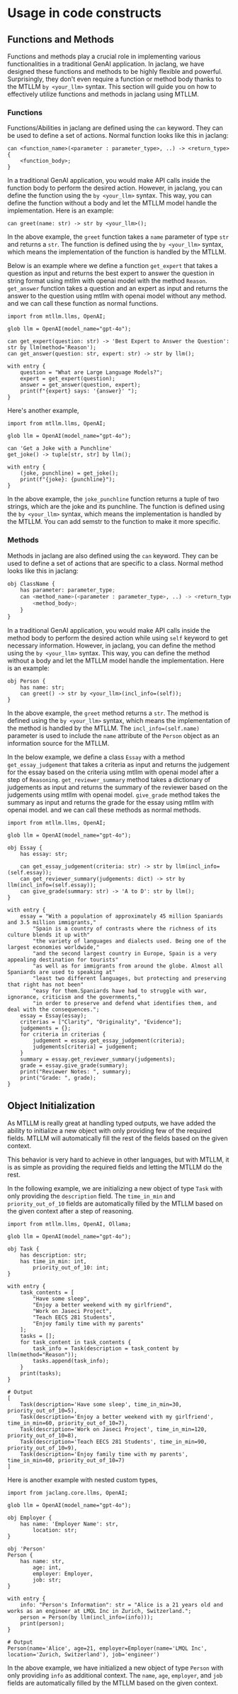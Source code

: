 # Usage in code constructs

<!-- - Functions/ Aboilities
- Object Methods
- Object Initialization -->

## Functions and Methods

Functions and methods play a crucial role in implementing various functionalities in a traditional GenAI application. In jaclang, we have designed these functions and methods to be highly flexible and powerful. Surprisingly, they don't even require a function or method body thanks to the MTLLM `by <your_llm>` syntax. This section will guide you on how to effectively utilize functions and methods in jaclang using MTLLM.

### Functions

Functions/Abilities in jaclang are defined using the `can` keyword. They can be used to define a set of actions. Normal function looks like this in jaclang:

```jac
can <function_name>(<parameter : parameter_type>, ..) -> <return_type> {
    <function_body>;
}
```

In a traditional GenAI application, you would make API calls inside the function body to perform the desired action. However, in jaclang, you can define the function using the `by <your_llm>` syntax. This way, you can define the function without a body and let the MTLLM model handle the implementation. Here is an example:

```jac
can greet(name: str) -> str by <your_llm>();
```

In the above example, the `greet` function takes a `name` parameter of type `str` and returns a `str`. The function is defined using the `by <your_llm>` syntax, which means the implementation of the function is handled by the MTLLM.

Below is an example where we define a function `get_expert` that takes a question as input and returns the best expert to answer the question in string format using mtllm with openai model with the method `Reason`. `get_answer` function takes a question and an expert as input and returns the answer to the question using mtllm with openai model without any method. and we can call these function as normal functions.

```jac
import from mtllm.llms, OpenAI;

glob llm = OpenAI(model_name="gpt-4o");

can get_expert(question: str) -> 'Best Expert to Answer the Question': str by llm(method='Reason');
can get_answer(question: str, expert: str) -> str by llm();

with entry {
    question = "What are Large Language Models?";
    expert = get_expert(question);
    answer = get_answer(question, expert);
    print(f"{expert} says: '{answer}' ");
}
```

Here's another example,

```jac
import from mtllm.llms, OpenAI;

glob llm = OpenAI(model_name="gpt-4o");

can 'Get a Joke with a Punchline'
get_joke() -> tuple[str, str] by llm();

with entry {
    (joke, punchline) = get_joke();
    print(f"{joke}: {punchline}");
}
```

In the above example, the `joke_punchline` function returns a tuple of two strings, which are the joke and its punchline. The function is defined using the `by <your_llm>` syntax, which means the implementation is handled by the MTLLM. You can add semstr to the function to make it more specific.


### Methods

Methods in jaclang are also defined using the `can` keyword. They can be used to define a set of actions that are specific to a class. Normal method looks like this in jaclang:

```python
obj ClassName {
    has parameter: parameter_type;
    can <method_name>(<parameter : parameter_type>, ..) -> <return_type> {
        <method_body>;
    }
}
```

In a traditional GenAI application, you would make API calls inside the method body to perform the desired action while using `self` keyword to get necessary information. However, in jaclang, you can define the method using the `by <your_llm>` syntax. This way, you can define the method without a body and let the MTLLM model handle the implementation. Here is an example:

```jac
obj Person {
    has name: str;
    can greet() -> str by <your_llm>(incl_info=(self));
}
```

In the above example, the `greet` method returns a `str`. The method is defined using the `by <your_llm>` syntax, which means the implementation of the method is handled by the MTLLM. The `incl_info=(self.name)` parameter is used to include the `name` attribute of the `Person` object as an information source for the MTLLM.

In the below example, we define a class `Essay` with a method `get_essay_judgement` that takes a criteria as input and returns the judgement for the essay based on the criteria using mtllm with openai model after a step of `Reasoning`. `get_reviewer_summary` method takes a dictionary of judgements as input and returns the summary of the reviewer based on the judgements using mtllm with openai model. `give_grade` method takes the summary as input and returns the grade for the essay using mtllm with openai model. and we can call these methods as normal methods.

```jac
import from mtllm.llms, OpenAI;

glob llm = OpenAI(model_name="gpt-4o");

obj Essay {
    has essay: str;

    can get_essay_judgement(criteria: str) -> str by llm(incl_info=(self.essay));
    can get_reviewer_summary(judgements: dict) -> str by llm(incl_info=(self.essay));
    can give_grade(summary: str) -> 'A to D': str by llm();
}

with entry {
    essay = "With a population of approximately 45 million Spaniards and 3.5 million immigrants,"
        "Spain is a country of contrasts where the richness of its culture blends it up with"
        "the variety of languages and dialects used. Being one of the largest economies worldwide,"
        "and the second largest country in Europe, Spain is a very appealing destination for tourists"
        "as well as for immigrants from around the globe. Almost all Spaniards are used to speaking at"
        "least two different languages, but protecting and preserving that right has not been"
        "easy for them.Spaniards have had to struggle with war, ignorance, criticism and the governments,"
        "in order to preserve and defend what identifies them, and deal with the consequences.";
    essay = Essay(essay);
    criterias = ["Clarity", "Originality", "Evidence"];
    judgements = {};
    for criteria in criterias {
        judgement = essay.get_essay_judgement(criteria);
        judgements[criteria] = judgement;
    }
    summary = essay.get_reviewer_summary(judgements);
    grade = essay.give_grade(summary);
    print("Reviewer Notes: ", summary);
    print("Grade: ", grade);
}
```

<!-- ## <span style="color: orange">Ability to Understand Typed Inputs and Outputs

MTLLM is able to represent typed inputs in a way that is understandable to the model. Sametime, this makes the model to generate outputs in the expected output type without any additional information. Here is an example:

```jac
import from mtllm.llms, OpenAI;

glob llm = OpenAI(model_name="gpt-4o");


enum 'Personality of the Person'
Personality {
   INTROVERT: 'Person who is shy and reticent' = "Introvert",
   EXTROVERT: 'Person who is outgoing and socially confident' = "Extrovert"
}

obj 'Person'
Person {
    has full_name: 'Fullname of the Person': str,
        yod: 'Year of Death': int,
        personality: 'Personality of the Person': Personality;
}

can 'Get Person Information use common knowledge'
get_person_info(name: 'Name of the Person': str) -> 'Person': Person by llm();

with entry {
    person_obj = get_person_info('Martin Luther King Jr.');
    print(person_obj);
}
```

```python
# Output
Person(full_name='Martin Luther King Jr.', yod=1968, personality=Personality.INTROVERT)
```

In the above example, the `get_person_info` function takes a `name` parameter of type `str` and returns a `Person` object. The `Person` object has three attributes: `full_name` of type `str`, `yod` of type `int`, and `personality` of type `Personality`. The `Personality` enum has two values: `INTROVERT` and `EXTROVERT`. The function is defined using the `by <your_llm>` syntax, which means the implementation is handled by the MTLLM. The model is able to understand the typed inputs and outputs and generate the output in the expected type. -->

## Object Initialization

As MTLLM is really great at handling typed outputs, we have added the ability to initialize a new object with only providing few of the required fields. MTLLM will automatically fill the rest of the fields based on the given context.

This behavior is very hard to achieve in other languages, but with MTLLM, it is as simple as providing the required fields and letting the MTLLM do the rest.

In the following example, we are initializing a new object of type `Task` with only providing the `description` field. The `time_in_min` and `priority_out_of_10` fields are automatically filled by the MTLLM based on the given context after a step of reasoning.

```jac
import from mtllm.llms, OpenAI, Ollama;

glob llm = OpenAI(model_name="gpt-4o");

obj Task {
    has description: str;
    has time_in_min: int,
        priority_out_of_10: int;
}

with entry {
    task_contents = [
        "Have some sleep",
        "Enjoy a better weekend with my girlfriend",
        "Work on Jaseci Project",
        "Teach EECS 281 Students",
        "Enjoy family time with my parents"
    ];
    tasks = [];
    for task_content in task_contents {
        task_info = Task(description = task_content by llm(method="Reason"));
        tasks.append(task_info);
    }
    print(tasks);
}
```
```jac
# Output
[
    Task(description='Have some sleep', time_in_min=30, priority_out_of_10=5),
    Task(description='Enjoy a better weekend with my girlfriend', time_in_min=60, priority_out_of_10=7),
    Task(description='Work on Jaseci Project', time_in_min=120, priority_out_of_10=8),
    Task(description='Teach EECS 281 Students', time_in_min=90, priority_out_of_10=9),
    Task(description='Enjoy family time with my parents', time_in_min=60, priority_out_of_10=7)
]
```

Here is another example with nested custom types,

```jac
import from jaclang.core.llms, OpenAI;

glob llm = OpenAI(model_name="gpt-4o");

obj Employer {
    has name: 'Employer Name': str,
        location: str;
}

obj 'Person'
Person {
    has name: str,
        age: int,
        employer: Employer,
        job: str;
}

with entry {
    info: "Person's Information": str = "Alice is a 21 years old and works as an engineer at LMQL Inc in Zurich, Switzerland.";
    person = Person(by llm(incl_info=(info)));
    print(person);
}
```
```jac
# Output
Person(name='Alice', age=21, employer=Employer(name='LMQL Inc', location='Zurich, Switzerland'), job='engineer')
```

In the above example, we have initialized a new object of type `Person` with only providing `info` as additional context. The `name`, `age`, `employer`, and `job` fields are automatically filled by the MTLLM based on the given context.